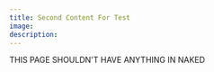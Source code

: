 ```yaml
---
title: Second Content For Test
image: 
description: 
---
```


THIS PAGE SHOULDN'T HAVE ANYTHING IN NAKED
